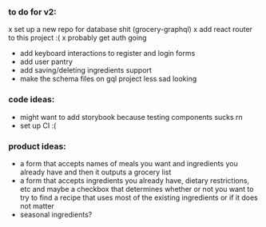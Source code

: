 ### to do for v2:

x set up a new repo for database shit (grocery-graphql)
x add react router to this project :(
x probably get auth going

- add keyboard interactions to register and login forms
- add user pantry
- add saving/deleting ingredients support
- make the schema files on gql project less sad looking

### code ideas:

- might want to add storybook because testing components sucks rn
- set up CI :(

### product ideas:

- a form that accepts names of meals you want and ingredients you already have and then it outputs a grocery list
- a form that accepts ingredients you already have, dietary restrictions, etc and maybe a checkbox that determines whether or not you want to try to find a recipe that uses most of the existing ingredients or if it does not matter
- seasonal ingredients?
